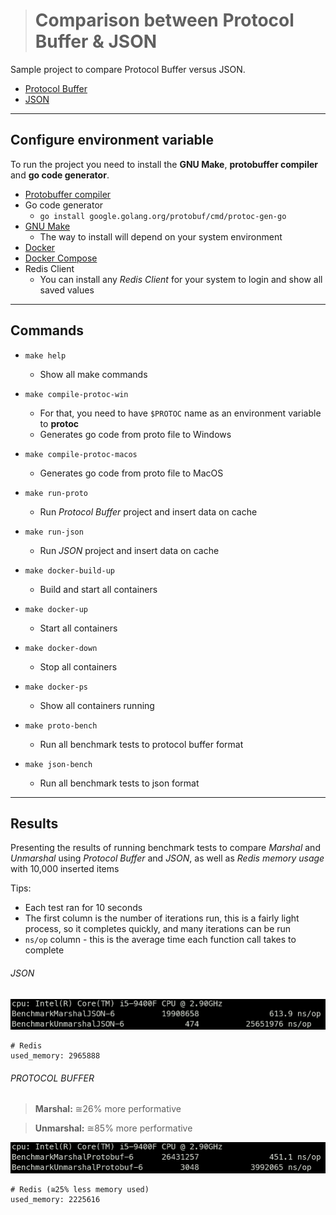 > # **Comparison between Protocol Buffer & JSON**

Sample project to compare Protocol Buffer versus JSON.

* [Protocol Buffer](https://developers.google.com/protocol-buffers)
* [JSON](https://www.json.org/json-en.html)
---

## Configure environment variable

To run the project you need to install the **GNU Make**, **protobuffer compiler** and **go code generator**.

* [Protobuffer compiler](https://developers.google.com/protocol-buffers/docs/downloads)
* Go code generator
  * `go install google.golang.org/protobuf/cmd/protoc-gen-go`
* [GNU Make](https://www.gnu.org/software/make/)
    * The way to install will depend on your system environment
* [Docker](https://www.docker.com/products/docker-desktop)
* [Docker Compose](https://docs.docker.com/compose/install)
* Redis Client
  * You can install any _Redis Client_ for your system to login and show all saved values
---

## Commands
* `make help`
  * Show all make commands
  
* `make compile-protoc-win`
  * For that, you need to have `$PROTOC` name as an environment variable to **protoc**    
  * Generates go code from proto file to Windows

* `make compile-protoc-macos`
    * Generates go code from proto file to MacOS

* `make run-proto`
  * Run _Protocol Buffer_ project and insert data on cache

* `make run-json`
  * Run _JSON_ project and insert data on cache
  
* `make docker-build-up`
  * Build and start all containers

* `make docker-up`
  * Start all containers

* `make docker-down`
  * Stop all containers

* `make docker-ps`
  * Show all containers running

* `make proto-bench`
  * Run all benchmark tests to protocol buffer format

* `make json-bench`
  * Run all benchmark tests to json format
---

## Results
Presenting the results of running benchmark tests to compare _Marshal_ and _Unmarshal_ using _Protocol Buffer_ and _JSON_, as well as _Redis memory usage_ with 10,000 inserted items 

Tips:
* Each test ran for 10 seconds
* The first column is the number of iterations run, this is a fairly light process, so it completes quickly, and many iterations can be run
* `ns/op` column - this is the average time each function call takes to complete
###### JSON
![json-bench-result](./files/json-bench-result.PNG)
```shell
# Redis
used_memory: 2965888
```
###### PROTOCOL BUFFER
> **Marshal:** ≅26% more performative

> **Unmarshal:** ≅85% more performative

![proto-bench-result](./files/proto-bench-result.PNG)
```shell
# Redis (≅25% less memory used)
used_memory: 2225616
```